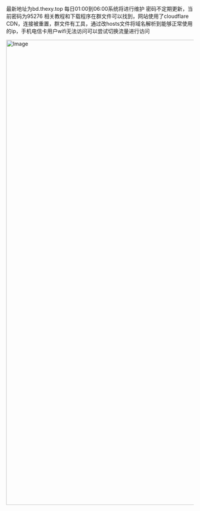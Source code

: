 最新地址为bd.thexy.top
每日01:00到06:00系统将进行维护
密码不定期更新，当前密码为95276
相关教程和下载程序在群文件可以找到，网站使用了cloudflare CDN，连接被重置，群文件有工具，通过改hosts文件将域名解析到能够正常使用的ip，手机电信卡用户wifi无法访问可以尝试切换流量进行访问

<img width="2306" height="1248" alt="Image" src="https://github.com/user-attachments/assets/0cbe2cd2-9799-4b9e-9138-6617794743a1" />